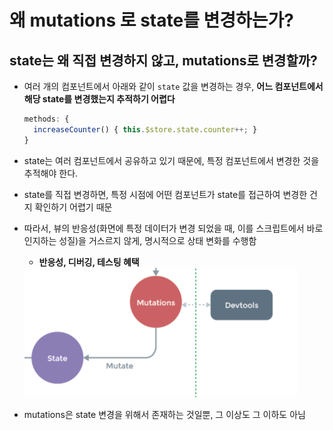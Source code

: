 # 왜 mutations 로 state를 변경하는가?

## state는 왜 직접 변경하지 않고,  mutations로 변경할까?

- 여러 개의 컴포넌트에서 아래와 같이 `state` 값을 변경하는 경우, **어느 컴포넌트에서 해당 state를 변경했는지 추적하기 어렵다**

  ```javascript
  methods: {
  	increaseCounter() { this.$store.state.counter++; }
  }
  ```

- state는 여러 컴포넌트에서 공유하고 있기 때문에, 특정 컴포넌트에서 변경한 것을 추적해야 한다.

- state를 직접 변경하면, 특정 시점에 어떤 컴포넌트가 state를 접근하여 변경한 건지 확인하기 어렵기 때문

- 따라서, 뷰의 반응성(화면에 특정 데이터가 변경 되었을 때, 이를 스크립트에서 바로 인지하는 성질)을 거스르지 않게, 명시적으로 상태 변화를 수행함

  - **반응성, 디버깅, 테스팅 혜택**

  <img src="../image/10_vuex_life_cycle.png" alt="Screen Shot 2019-12-02 at 20.09.44" style="zoom:50%;" />

- mutations은 state 변경을 위해서 존재하는 것일뿐, 그 이상도 그 이하도 아님

